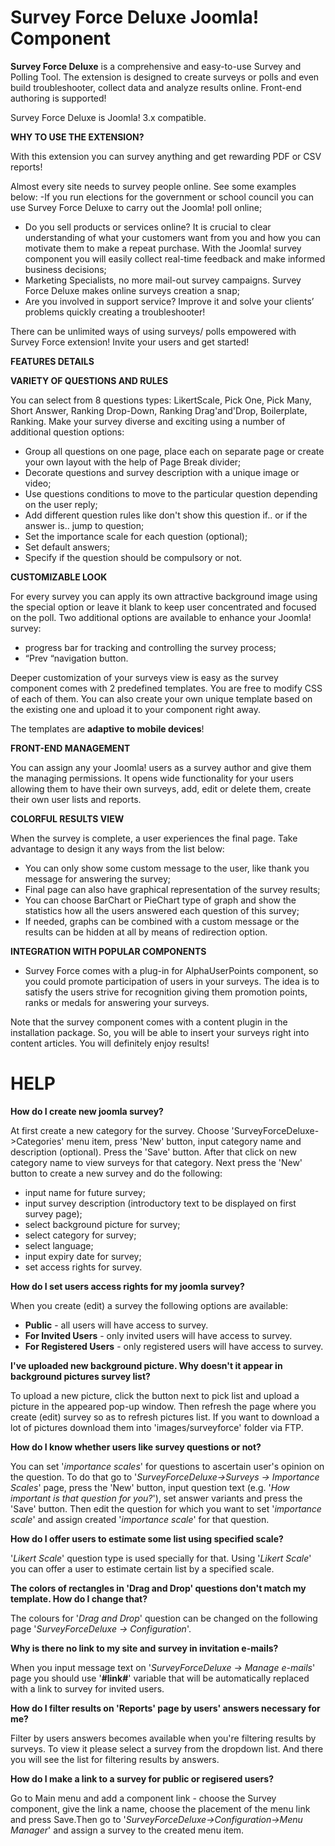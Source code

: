 # Survey Force Deluxe Joomla! Component
<b>Survey Force Deluxe</b> is a comprehensive and easy-to-use Survey and Polling Tool. The extension is designed to create surveys or polls and even build troubleshooter, collect data and analyze results online. Front-end authoring is supported!

Survey Force Deluxe is Joomla! 3.x compatible.

<b>WHY TO USE THE EXTENSION?</b>

With this extension you can survey anything and get rewarding PDF or CSV reports!

Almost every site needs to survey people online. See some examples below:
-If you run elections for the government or school council you can use Survey Force Deluxe to carry out the Joomla! poll online;
- Do you sell products or services online? It is crucial to clear understanding of what your customers want from you and how you can motivate them to make a repeat purchase. With the Joomla! survey component you will easily collect real-time feedback and make informed business decisions;
- Marketing Specialists, no more mail-out survey campaigns. Survey Force Deluxe makes online surveys creation a snap;
- Are you involved in support service? Improve it and solve your clients’ problems quickly creating a troubleshooter!

There can be unlimited ways of using surveys/ polls empowered with Survey Force extension! Invite your users and get started!

<b>FEATURES DETAILS</b>

<b>VARIETY OF QUESTIONS AND RULES</b>

You can select from 8 questions types: LikertScale, Pick One, Pick Many, Short Answer, Ranking Drop-Down, Ranking Drag'and'Drop, Boilerplate, Ranking. Make your survey diverse and exciting using a number of additional question options:
- Group all questions on one page, place each on separate page or create your own layout with the help of Page Break divider;
- Decorate questions and survey description with a unique image or video;
- Use questions conditions to move to the particular question depending on the user reply;
- Add different question rules like don't show this question if.. or if the answer is.. jump to question;
- Set the importance scale for each question (optional);
- Set default answers;
- Specify if the question should be compulsory or not.

<b>CUSTOMIZABLE LOOK</b>

For every survey you can apply its own attractive background image using the special option or leave it blank to keep user concentrated and focused on the poll. Two additional options are available to enhance your Joomla! survey:
- progress bar for tracking and controlling the survey process;
- “Prev “navigation button.

Deeper customization of your surveys view is easy as the survey component comes with 2 predefined templates. You are free to modify CSS of each of them. You can also create your own unique template based on the existing one and upload it to your component right away.

The templates are <b>adaptive to mobile devices</b>!

<b>FRONT-END MANAGEMENT</b>

You can assign any your Joomla! users as a survey author and give them the managing permissions. It opens wide functionality for your users allowing them to have their own surveys, add, edit or delete them, create their own user lists and reports.

<b>COLORFUL RESULTS VIEW</b>

When the survey is complete, a user experiences the final page. Take advantage to design it any ways from the list below:
- You can only show some custom message to the user, like thank you message for answering the survey;
- Final page can also have graphical representation of the survey results;
- You can choose BarChart or PieChart type of graph and show the statistics how all the users answered each question of this survey;
- If needed, graphs can be combined with a custom message or the results can be hidden at all by means of redirection option.

<b>INTEGRATION WITH POPULAR COMPONENTS</b>
- Survey Force comes with a plug-in for AlphaUserPoints component, so you could promote participation of users in your surveys. The idea is to satisfy the users strive for recognition giving them promotion points, ranks or medals for answering your surveys.

Note that the survey component comes with a content plugin in the installation package. So, you will be able to insert your surveys right into content articles. You will definitely enjoy results!

# <b>HELP</b>

<b>How do I create new joomla survey?</b>

At first create a new category for the survey. Choose 'SurveyForceDeluxe->Categories' menu item, press 'New' button, input category name and description (optional). Press the 'Save' button. After that click on new category name to view surveys for that category. Next press the 'New' button to create a new survey and do the following:
- input name for future survey;
- input survey description (introductory text to be displayed on first survey page);
- select background picture for survey;
- select category for survey;
- select language;
- input expiry date for survey;
- set access rights for survey.

<b>How do I set users access rights for my joomla survey?</b>

When you create (edit) a survey the following options are available:
- <b>Public</b> - all users will have access to survey.
- <b>For Invited Users</b> - only invited users will have access to survey.
- <b>For Registered Users</b> - only registered users will have access to survey.

<b>I've uploaded new background picture. Why doesn't it appear in background pictures survey list?</b>

To upload a new picture, click the button next to pick list and upload a picture in the appeared pop-up window. Then refresh the page where you create (edit) survey so as to refresh pictures list. If you want to download a lot of pictures download them into 'images/surveyforce' folder via FTP.

<b>How do I know whether users like survey questions or not?</b>

You can set '<i>importance scales</i>' for questions to ascertain user's opinion on the question. To do that go to '<i>SurveyForceDeluxe->Surveys -> Importance Scales</i>' page, press the 'New' button, input question text (e.g. '<i>How important is that question for you?</i>'), set answer variants and press the 'Save' button. Then edit the question for which you want to set '<i>importance scale</i>' and assign created '<i>importance scale</i>' for that question.

<b>How do I offer users to estimate some list using specified scale?</b>

'<i>Likert Scale</i>' question type is used specially for that. Using '<i>Likert Scale</i>' you can offer a user to estimate certain list by a specified scale.

<b>The colors of rectangles in 'Drag and Drop' questions don't match my template. How do I change that?</b>

The colours for '<i>Drag and Drop</i>' question can be changed on the following page '<i>SurveyForceDeluxe -> Configuration</i>'.

<b>Why is there no link to my site and survey in invitation e-mails?</b>

When you input message text on '<i>SurveyForceDeluxe -> Manage e-mails</i>' page you should use '<b>#link#</b>' variable that will be automatically replaced with a link to survey for invited users.

<b>How do I filter results on 'Reports' page by users' answers necessary for me?</b>

Filter by users answers becomes available when you're filtering results by surveys. To view it please select a survey from the dropdown list. And there you will see the list for filtering results by answers.

<b>How do I make a link to a survey for public or regisered users?</b>

Go to Main menu and add a component link - choose the Survey component, give the link a name, choose the placement of the menu link and press Save.Then go to '<i>SurveyForceDeluxe->Configuration->Menu Manager</i>' and assign a survey to the created menu item.
